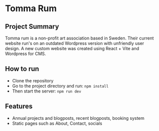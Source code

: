 # Tomma Rum

## Project Summary

Tomma rum is a non-profit art association based in Sweden. Their current website run's on an outdated Wordpress version with unfriendly user design. A new custom website was created using React + Vite and Wordpress for CMS.

## How to run

- Clone the repository
- Go to the project directory and run:
  `npm install`
- Then start the server:
  `npm run dev`

## Features
- Annual projects and blogposts, recent blogposts, booking system
- Static pages such as About, Contact, socials

